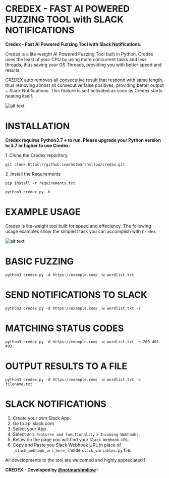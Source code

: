 # CREDEX - FAST AI POWERED FUZZING TOOL with SLACK NOTIFICATIONS
**Credex - Fast AI Powered Fuzzing Tool with Slack Notifications.**

Credex is a lite-weight AI Powered Fuzzing Tool built in Python. Credex uses the least of your CPU by using more concurrent tasks and less threads, thus saving your OS Threads, providing you with better speed and results.

CREDEX auto removes all consecutive result that respond with same length, thus removing almost all consecutive false positives, providing better output + Slack Notifications. This feature is self activated as soon as Credex starts heating itself.

![alt text](https://github.com/notmarshmllow/credax/blob/main/CREDAX-GIF.gif?raw=True)

# INSTALLATION

**Credex requires Python3.7 + to run. Please upgrade your Python version to 3.7 or higher to use Credex.**

1 .Clone the Credex reporitory.

`git clone https://github.com/notmarshmllow/credax.git`

2 .Install the Requirements

`pip install -r requirements.txt`

`python3 credex.py -h`

# EXAMPLE USAGE

Credex is lite-weight tool built for speed and effeciency. 
The following usage examples show the simplest task you can accomplish with `Credex`.
  
  
  ![alt text](https://github.com/notmarshmllow/credax/blob/main/credax.jpg?raw=True)
  
  
  
 # BASIC FUZZING
  
  `python3 credex.py -d https://example.com/ -w wordlist.txt`
  
 # SEND NOTIFICATIONS TO SLACK
  
  `python3 credex.py -d https://example.com/ -w wordlist.txt -s`
  
  # MATCHING STATUS CODES
   
  `python3 credex.py -d https://example.com/ -w wordlist.txt -c 200 401 403`
  
  # OUTPUT RESULTS TO A FILE
  
  `python3 credex.py -d https://example.com/ -w wordlist.txt -o filename.txt`
  
  
  
  # SLACK NOTIFICATIONS
  
1. Create your own Slack App.
2. Go to api.slack.com
3. Select your App
4. Select `Add features and functionality` > `Incoming Webhooks`.
5. Below on the page you will find your `Slack Webhook URL`.
6. Copy and Paste you Slack Webhook URL in place of `_slack_webhook_url_here_` inside `slack_variables.py` file.


All developments to the tool are welcomed and highly appreciated !


**CREDEX - Developed by [@notmarshmllow](https://twitter.com/notmarshmllow)**:sparkles:

